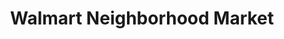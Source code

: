 ---
title: "Walmart Neighborhood Market"
url: /orlando/walmart-neighborhood-market-curry-ford-road/
shop: supermarket
---